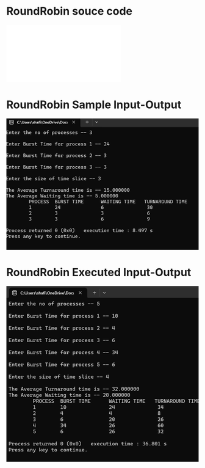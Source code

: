 # RoundRobin souce code
![RoundRobin source code](RoundRobin_583.c)

# RoundRobin Sample Input-Output
![RoundRobin Sample Input-Output](RoundRobin_IO_583.png)

# RoundRobin Executed Input-Output
![RoundRobin Executed Input-Output](RoundRobin_EO_583.png)
